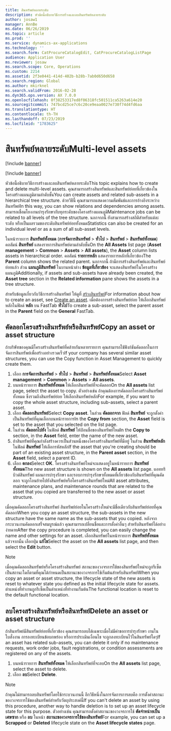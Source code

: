 ```yaml
---
title: สินทรัพย์หลายระดับ
description: หัวข้อนี้อธิบายวิธีการสร้างและลบสินทรัพย์หลายระดับ
author: josaw1
manager: AnnBe
ms.date: 06/26/2019
ms.topic: article
ms.prod: ''
ms.service: dynamics-ax-applications
ms.technology: ''
ms.search.form: CatProcureCatalogEdit, CatProcureCatalogListPage
audience: Application User
ms.reviewer: josaw
ms.search.scope: Core, Operations
ms.custom: 2214
ms.assetid: 2f3e0441-414d-402b-b28b-7ab0d650d658
ms.search.region: Global
ms.author: mkirknel
ms.search.validFrom: 2016-02-28
ms.dyn365.ops.version: AX 7.0.0
ms.openlocfilehash: 0f38253317ed8f06318fc501511ca5263a614e20
ms.sourcegitcommit: 747bcd25ce7c6c20ce9eaa0027e730f74d4fd6aa
ms.translationtype: HT
ms.contentlocale: th-TH
ms.lasthandoff: 07/23/2019
ms.locfileid: "1783625"
---
```

# <a name="multi-level-assets"></a><span data-ttu-id="22205-103">สินทรัพย์หลายระดับ</span><span class="sxs-lookup"><span data-stu-id="22205-103">Multi-level assets</span></span>

[!include [banner](../../includes/banner.md)]

[!include [banner](../../includes/preview-banner.md)]

<span data-ttu-id="22205-104">หัวข้อนี้อธิบายวิธีการสร้างและลบสินทรัพย์หลายระดับ</span><span class="sxs-lookup"><span data-stu-id="22205-104">This topic explains how to create and delete multi-level assets.</span></span> <span data-ttu-id="22205-105">คุณสามารถสร้างสินทรัพย์และสินทรัพย์ย่อยที่เกี่ยวข้องในโครงสร้างแผนภูมิตามลำดับชั้น</span><span class="sxs-lookup"><span data-stu-id="22205-105">You can create assets and related sub-assets in a hierarchical tree structure.</span></span> <span data-ttu-id="22205-106">ด้วยวิธีนี้ คุณสามารถแสดงความสัมพันธ์และการอ้างอิงระหว่างสินทรัพย์</span><span class="sxs-lookup"><span data-stu-id="22205-106">In this way, you can show relations and dependencies among assets.</span></span> <span data-ttu-id="22205-107">สามารถเชื่อมโยงงานบำรุงรักษากับทุกระดับของโครงสร้างแผนภูมิ</span><span class="sxs-lookup"><span data-stu-id="22205-107">Maintenance jobs can be related to all levels of the tree structure.</span></span> <span data-ttu-id="22205-108">นอกจากนี้ ยังสามารถสร้างสถิติสำหรับแต่ละระดับ หรือเป็นผลรวมของระดับสินทรัพย์ย่อยทั้งหมด</span><span class="sxs-lookup"><span data-stu-id="22205-108">Statistics can also be created for an individual level or as a sum of all sub-asset levels.</span></span>

<span data-ttu-id="22205-109">ในหน้ารายการ **สินทรัพย์ทั้งหมด** (**การจัดการสินทรัพย์** \> **ทั่วไป** \> **สินทรัพย์** \> **สินทรัพย์ทั้งหมด**) คอลัมน์ **สินทรัพย์** แสดงรายการสินทรัพย์ตามลำดับชั้น</span><span class="sxs-lookup"><span data-stu-id="22205-109">On the **All Assets** list page (**Asset management** \> **Common** \> **Assets** \> **All assets**), the **Asset** column lists assets in hierarchical order.</span></span> <span data-ttu-id="22205-110">คอลัมน์ **รายการหลัก** แสดงรายการหลักที่เกี่ยวข้อง</span><span class="sxs-lookup"><span data-stu-id="22205-110">The **Parent** column shows the related parent.</span></span> <span data-ttu-id="22205-111">นอกจากนี้ ถ้ามีการสร้างสินทรัพย์และสินทรัพย์ย่อยแล้ว ส่วน **แผนภูมิสินทรัพย์** ในบานหน้าต่าง **ข้อมูลที่เกี่ยวข้อง** จะแสดงสินทรัพย์ในโครงสร้างแผนภูมิ</span><span class="sxs-lookup"><span data-stu-id="22205-111">Additionally, if assets and sub-assets have already been created, the **Asset tree** section in the **Related information** pane shows the assets in a tree structure.</span></span>

<span data-ttu-id="22205-112">สำหรับข้อมูลเกี่ยวกับวิธีการสร้างสินทรัพย์ ให้ดูที่ [สร้างสินทรัพย์](../objects/create-an-object.md)</span><span class="sxs-lookup"><span data-stu-id="22205-112">For information about how to create an asset, see [Create an asset](../objects/create-an-object.md).</span></span> <span data-ttu-id="22205-113">เมื่อต้องการสร้างสินทรัพย์ย่อย ให้เลือกสินทรัพย์หลักในฟิลด์ **หลัก** บน FastTab **ทั่วไป**</span><span class="sxs-lookup"><span data-stu-id="22205-113">To create a sub-asset, select the parent asset in the **Parent** field on the **General** FastTab.</span></span>

## <a name="copy-an-asset-or-asset-structure"></a><span data-ttu-id="22205-114">คัดลอกโครงสร้างสินทรัพย์หรือสินทรัพย์</span><span class="sxs-lookup"><span data-stu-id="22205-114">Copy an asset or asset structure</span></span>

<span data-ttu-id="22205-115">ถ้าบริษัทของคุณมีโครงสร้างสินทรัพย์ที่คล้ายกันหลายรายการ คุณสามารถใช้ฟังก์ชันคัดลอกในการจัดการสินทรัพย์เพื่อสร้างอย่างรวดเร็ว</span><span class="sxs-lookup"><span data-stu-id="22205-115">If your company has several similar asset structures, you can use the Copy function in Asset Management to quickly create them.</span></span>

1. <span data-ttu-id="22205-116">เลือก **การจัดการสินทรัพย์** \> **ทั่วไป** \> **สินทรัพย์** \> **สินทรัพย์ทั้งหมด**</span><span class="sxs-lookup"><span data-stu-id="22205-116">Select **Asset management** \> **Common** \> **Assets** \> **All assets**.</span></span>
2. <span data-ttu-id="22205-117">บนหน้ารายการ **สินทรัพย์ทั้งหมด** ให้เลือกสินทรัพย์ที่จะคัดลอก</span><span class="sxs-lookup"><span data-stu-id="22205-117">On the **All assets** list page, select the asset to copy.</span></span> <span data-ttu-id="22205-118">ตัวอย่างเช่น ถ้าคุณต้องการคัดลอกโครงสร้างสินทรัพย์ทั้งหมด ซึ่งรวมถึงสินทรัพย์ย่อย ให้เลือกสินทรัพย์หลัก</span><span class="sxs-lookup"><span data-stu-id="22205-118">For example, if you want to copy the whole asset structure, including sub-assets, select a parent asset.</span></span>
3. <span data-ttu-id="22205-119">เลือก **คัดลอกสินทรัพย์**</span><span class="sxs-lookup"><span data-stu-id="22205-119">Select **Copy asset**.</span></span> <span data-ttu-id="22205-120">ในส่วน **คัดลอกจาก** ฟิลด์ **สินทรัพย์** จะถูกตั้งค่าเป็นสินทรัพย์ที่คุณเลือกบนหน้ารายการ</span><span class="sxs-lookup"><span data-stu-id="22205-120">In the **Copy from** section, the **Asset** field is set to the asset that you selected on the list page.</span></span>
4. <span data-ttu-id="22205-121">ในส่วน **คัดลอกไปยัง** ในฟิลด์ **สินทรัพย์** ให้ป้อนชื่อของสินทรัพย์ใหม่</span><span class="sxs-lookup"><span data-stu-id="22205-121">In the **Copy to** section, in the **Asset** field, enter the name of the new asset.</span></span>
5. <span data-ttu-id="22205-122">ถ้าสินทรัพย์ที่คุณกำลังสร้างควรเป็นส่วนหนึ่งของโครงสร้างสินทรัพย์ที่มีอยู่ ในส่วน **สินทรัพย์หลัก** ในฟิลด์ **สินทรัพย์** ให้เลือกรหัสหลัก</span><span class="sxs-lookup"><span data-stu-id="22205-122">If the asset that you're creating should be part of an existing asset structure, in the **Parent asset** section, in the **Asset** field, select a parent ID.</span></span>
6. <span data-ttu-id="22205-123">เลือก **ตกลง**</span><span class="sxs-lookup"><span data-stu-id="22205-123">Select **OK**.</span></span> <span data-ttu-id="22205-124">โครงสร้างสินทรัพย์ใหม่จะแสดงอยู่ในหน้ารายการ **สินทรัพย์ทั้งหมด**</span><span class="sxs-lookup"><span data-stu-id="22205-124">The new asset structure is shown on the **All assets** list page.</span></span> <span data-ttu-id="22205-125">แอททริบิวต์สินทรัพย์ แผนการบำรุงรักษา และรอบการบำรุงรักษาทั้งหมดที่เกี่ยวข้องกับสินทรัพย์ที่คุณคัดลอก จะถูกโอนย้ายไปยังสินทรัพย์หรือโครงสร้างสินทรัพย์ใหม่</span><span class="sxs-lookup"><span data-stu-id="22205-125">All asset attributes, maintenance plans, and maintenance rounds that are related to the asset that you copied are transferred to the new asset or asset structure.</span></span>

<span data-ttu-id="22205-126">เมื่อคุณคัดลอกโครงสร้างสินทรัพย์ สินทรัพย์ย่อยในโครงสร้างใหม่จะมีชื่อเดียวกับสินทรัพย์ย่อยที่คุณคัดลอก</span><span class="sxs-lookup"><span data-stu-id="22205-126">When you copy an asset structure, the sub-assets in the new structure have the same name as the sub-assets that you copied.</span></span> <span data-ttu-id="22205-127">หลังจากกระบวนงานคัดลอกเสร็จสมบูรณ์แล้ว คุณสามารถเปลี่ยนชื่อและการตั้งค่าอื่นๆ สำหรับสินทรัพย์ได้อย่างง่ายดาย</span><span class="sxs-lookup"><span data-stu-id="22205-127">After the copy procedure is completed, you can easily change the name and other settings for an asset.</span></span> <span data-ttu-id="22205-128">เลือกสินทรัพย์ในหน้ารายการ **สินทรัพย์ทั้งหมด** แล้วจากนั้น เลือกปุ่ม **แก้ไข**</span><span class="sxs-lookup"><span data-stu-id="22205-128">Select the asset on the **All assets** list page, and then select the **Edit** button.</span></span>

> [!NOTE]
> <span data-ttu-id="22205-129">เมื่อคุณคัดลอกสินทรัพย์หรือโครงสร้างสินทรัพย์ สถานะของวงจรการใช้ของสินทรัพย์ใหม่จะถูกรีเซ็ตเป็นสถานะใดก็ตามที่คุณได้กำหนดเป็นสถานะของวงจรการใช้เริ่มต้นสำหรับสินทรัพย์</span><span class="sxs-lookup"><span data-stu-id="22205-129">When you copy an asset or asset structure, the lifecycle state of the new assets is reset to whatever state you defined as the initial lifecycle state for assets.</span></span> <span data-ttu-id="22205-130">ตำแหน่งที่ทำงานถูกรีเซ็ตเป็นตำแหน่งที่ทำงานเริ่มต้น</span><span class="sxs-lookup"><span data-stu-id="22205-130">The functional location is reset to the default functional location.</span></span>

## <a name="delete-an-asset-or-asset-structure"></a><span data-ttu-id="22205-131">ลบโครงสร้างสินทรัพย์หรือสินทรัพย์</span><span class="sxs-lookup"><span data-stu-id="22205-131">Delete an asset or asset structure</span></span>

<span data-ttu-id="22205-132">ถ้าสินทรัพย์มีสินทรัพย์ย่อยที่เกี่ยวข้อง คุณสามารถลบได้เฉพาะเมื่อไม่มีคำขอการบำรุงรักษา งานในใบสั่งงาน การลงทะเบียนข้อบกพร่อง หรือการประเมินเงื่อนไข จะถูกลงทะเบียนไว้ในสินทรัพย์ใดๆ</span><span class="sxs-lookup"><span data-stu-id="22205-132">If an asset has related sub-assets, you can delete it only if no maintenance requests, work order jobs, fault registrations, or condition assessments are registered on any of the assets.</span></span>

1. <span data-ttu-id="22205-133">บนหน้ารายการ **สินทรัพย์ทั้งหมด** ให้เลือกสินทรัพย์ที่จะลบ</span><span class="sxs-lookup"><span data-stu-id="22205-133">On the **All assets** list page, select the asset to delete.</span></span>
2. <span data-ttu-id="22205-134">เลือก **ลบ**</span><span class="sxs-lookup"><span data-stu-id="22205-134">Select **Delete**.</span></span>

> [!NOTE]
> <span data-ttu-id="22205-135">ถ้าคุณไม่สามารถลบสินทรัพย์โดยใช้กระบวนงานนี้ อีกวิธีหนึ่งในการจัดการการลบคือ การตั้งค่าสถานะของวงจรการใช้ของสินทรัพย์สำหรับวัตถุประสงค์นี้</span><span class="sxs-lookup"><span data-stu-id="22205-135">If you can't delete an asset by using this procedure, another way to handle deletion is to set up an asset lifecycle state for this purpose.</span></span> <span data-ttu-id="22205-136">ตัวอย่างเช่น คุณสามารถตั้งค่าสถานะของวงจรการใช้ **ตัดจำหน่ายเป็นเศษซาก** หรือ **ลบ** ในหน้า **สถานะของวงจรการใช้ของสินทรัพย์**</span><span class="sxs-lookup"><span data-stu-id="22205-136">For example, you can set up a **Scrapped** or **Deleted** lifecycle state on the **Asset lifecycle states** page.</span></span>
